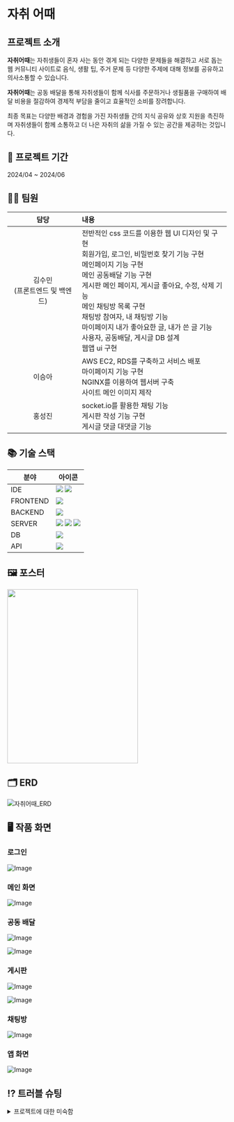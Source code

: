 # 자취 어때

## 프로젝트 소개
**자취어때**는 자취생들이 혼자 사는 동안 겪게 되는 다양한 문제들을 해결하고 서로 돕는 웹 커뮤니티 사이트로 음식, 생활 팁, 주거 문제 등 다양한 주제에 대해 정보를 공유하고 의사소통할 수 있습니다. 

**자취어때**는 공동 배달을 통해 자취생들이 함께 식사를 주문하거나 생필품을 구매하여 배달 비용을 절감하여 경제적 부담을 줄이고 효율적인 소비를 장려합니다. 

최종 목표는 다양한 배경과 경험을 가진 자취생들 간의 지식 공유와 상호 지원을 촉진하며 자취생들이 함께 소통하고 더 나은 자취의 삶을 가질 수 있는 공간을 제공하는 것입니다.

 ## 📆 프로젝트 기간
 2024/04 ~ 2024/06

 ## 👩🏻 팀원
|담당   |내용   |
|:-------:|:-------|
|김수민<br>(프론트엔드 및 백엔드)|전반적인 css 코드를 이용한 웹 UI 디자인 및 구현<br> 회원가입, 로그인, 비밀번호 찾기 기능 구현<br>메인페이지 기능 구현<br> 메인 공동배달 기능 구현<br> 게시판 메인 페이지, 게시글 좋아요, 수정, 삭제 기능 <br> 메인 채팅방 목록 구현 <br> 채팅방 참여자, 내 채팅방 기능<br> 마이페이지 내가 좋아요한 글, 내가 쓴 글 기능 <br> 사용자, 공동배달, 게시글 DB 설계<br> 웹앱 ui 구현|
|이승아|AWS EC2, RDS를 구축하고 서비스 배포 <br> 마이페이지 기능 구현 <br> NGINX를 이용하여 웹서버 구축<br> 사이트 메인 이미지 제작|
|홍성진|socket.io를 활용한 채팅 기능<br> 게시판 작성 기능 구현<br> 게시글 댓글 대댓글 기능|

 
## 📚 기술 스택
| 분야        | 아이콘                                                                                           |
|-------------|--------------------------------------------------------------------------------------------------|
| IDE         | <img src="https://img.shields.io/badge/VSCode-007ACC?style=flat&logo=visual-studio-code&logoColor=white" /> <img src="https://img.shields.io/badge/MySQL_Workbench-4479A1?style=flat&logo=mysql&logoColor=white"  />  |
| FRONTEND    | <img src="https://img.shields.io/badge/React-61DAFB?style=flat&logo=react&logoColor=black"/>                |
| BACKEND    | <img src="https://img.shields.io/badge/Node.js-339933?style=flat-square&logo=Node.js&logoColor=white"/>            |
| SERVER      | <img src="https://img.shields.io/badge/Nginx-009639?style=flat&logo=nginx&logoColor=white"  /> <img src="https://img.shields.io/badge/AWS_EC2-232F3E?style=flat&logo=amazon-aws&logoColor=white" /> <img src="https://img.shields.io/badge/Express-000000?style=flat&logo=express&logoColor=white"  />               |
| DB          | <img src="https://img.shields.io/badge/MySQL-4479A1?style=flat&logo=mysql&logoColor=white" />
| API         | <img src="https://img.shields.io/badge/Kakao_Map_API-FFCD00?style=flat&logo=kakao&logoColor=black" />        |

## 🖼 포스터
<img src="https://github.com/soomni01/Jachwi/assets/113577375/c72691a9-d3a2-4c6f-872c-e5ba8ccd1467" width="300" height="400" />

## 🗂️ ERD
![자취어때_ERD](https://github.com/soomni01/Jachwi/assets/113577375/86a54951-dc42-4345-b883-8efb3f906fd8)

## 🖥 작품 화면
### 로그인
![Image](https://github.com/user-attachments/assets/3670fcc1-57ce-4f34-8122-b38fb9b34f95)

### 메인 화면
![Image](https://github.com/user-attachments/assets/74718723-11bf-4bcd-8d82-433a8d467023)

### 공동 배달
![Image](https://github.com/user-attachments/assets/b8a8d65b-0fea-4ad2-bc78-059da0b05e86)

![Image](https://github.com/user-attachments/assets/f4d45323-f291-4883-a477-f6a5cf731bb1)

### 게시판
![Image](https://github.com/user-attachments/assets/915d9ea3-4d3c-46ae-af7f-0a5d3c42afb0)

![Image](https://github.com/user-attachments/assets/70c6bfe0-97d3-4e88-a350-c795a649e1e2)

### 채팅방
![Image](https://github.com/user-attachments/assets/7cef4f34-cce6-43a7-8178-991ab3121eaa)

### 앱 화면
![Image](https://github.com/user-attachments/assets/1e7f39c8-5243-4772-bfde-be6036b8f3a3)

 ## ⁉ 트러블 슈팅
<details><summary>프로젝트에 대한 미숙함</summary>
1. 웹 프로젝트 개념 부족<br>
처음 웹 프로젝트를 하다 보니 언어, 작업 환경과 같이 처음 시작부터 고민하는 시간이 꽤 걸렸고 원하는 기능을 코드화 시키는 과정과 frontend와 backend 간의 데이터 흐름을 파악하는데도 시간 소요가 있었음<br>
  <br>
2. 팀원들 간의 소통 부재<br>
  프로젝트를 처음하는 팀원들과 하다보니 개발을 하다가 성향이 맞지 않아 코드를 짜고 싶지 않아하는 팀원이나 개발 속도 차이로 인한 일정들이 지연되는 상황들이 종종 발생하여 프로젝트에 영향이 있었던 부분<br>
  <br>
3. 코드에 대한 이해도 부족<br>
효율적인 코드를 짜고 싶은데 기능 구현이 우선이다 보니 리팩토링 과정이 이루어질 만한 시간이 없었음, 어떤 코드가 효율적인지 몰랐기 때문에 주관적인 생각으로 코드를 짜게된 경우들이 종종 있었음.<br>
  <br>
4. 결과 및 교훈<br>
front와 backed 간의 데이터 흐름을 파악하는데 도움이 되었지만, 프로젝트 기간에 비해 완성도가 아쉬운 부분이 있었고 팀원들과 좀 더 많은 소통을 하지 못한 것에 대한 아쉬움이 있었다.</details>
